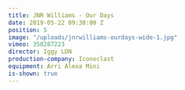 ```yaml
---
title: JNR Williams - Our Days
date: 2019-05-22 09:38:00 Z
position: 5
image: "/uploads/jnrwilliams-ourdays-wide-1.jpg"
vimeo: 350287223
director: Iggy LDN
production-company: Iconoclast
equipment: Arri Alexa Mini
is-shown: true
---
```


